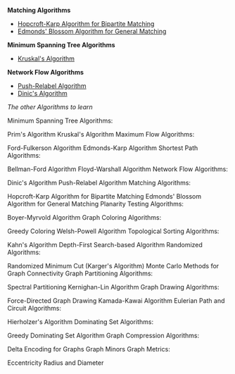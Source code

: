 
**Matching Algorithms**

- [Hopcroft-Karp Algorithm for Bipartite Matching ](https://colab.research.google.com/drive/1bK3I75LaKmyRn1FKEmtjQVDA4Olm3nE_)
- [Edmonds' Blossom Algorithm for General Matching](https://colab.research.google.com/drive/1yXOWXW_oVMd__yShO3D2PaZHfeFPjAyG)

**Minimum Spanning Tree Algorithms**
- [Kruskal's Algorithm](https://colab.research.google.com/drive/1QDvJ1n1rTbQEgVnLm4arhxKnHjJUGsA5)

**Network Flow Algorithms**
- [Push-Relabel Algorithm](https://colab.research.google.com/drive/1aNP5cWGpOG-UdWxSfeZ6KFpuJvon2GaY)
- [Dinic's Algorithm](https://colab.research.google.com/drive/11bYOICJEBkalvv-FxF2ENFjb1KRnUIz6)



*The other Algorithms to learn*


Minimum Spanning Tree Algorithms:

Prim's Algorithm
Kruskal's Algorithm
Maximum Flow Algorithms:

Ford-Fulkerson Algorithm
Edmonds-Karp Algorithm
Shortest Path Algorithms:

Bellman-Ford Algorithm
Floyd-Warshall Algorithm
Network Flow Algorithms:

Dinic's Algorithm
Push-Relabel Algorithm
Matching Algorithms:

Hopcroft-Karp Algorithm for Bipartite Matching
Edmonds' Blossom Algorithm for General Matching
Planarity Testing Algorithms:

Boyer-Myrvold Algorithm
Graph Coloring Algorithms:

Greedy Coloring
Welsh-Powell Algorithm
Topological Sorting Algorithms:

Kahn's Algorithm
Depth-First Search-based Algorithm
Randomized Algorithms:

Randomized Minimum Cut (Karger's Algorithm)
Monte Carlo Methods for Graph Connectivity
Graph Partitioning Algorithms:

Spectral Partitioning
Kernighan-Lin Algorithm
Graph Drawing Algorithms:

Force-Directed Graph Drawing
Kamada-Kawai Algorithm
Eulerian Path and Circuit Algorithms:

Hierholzer's Algorithm
Dominating Set Algorithms:

Greedy Dominating Set Algorithm
Graph Compression Algorithms:

Delta Encoding for Graphs
Graph Minors
Graph Metrics:

Eccentricity
Radius and Diameter
